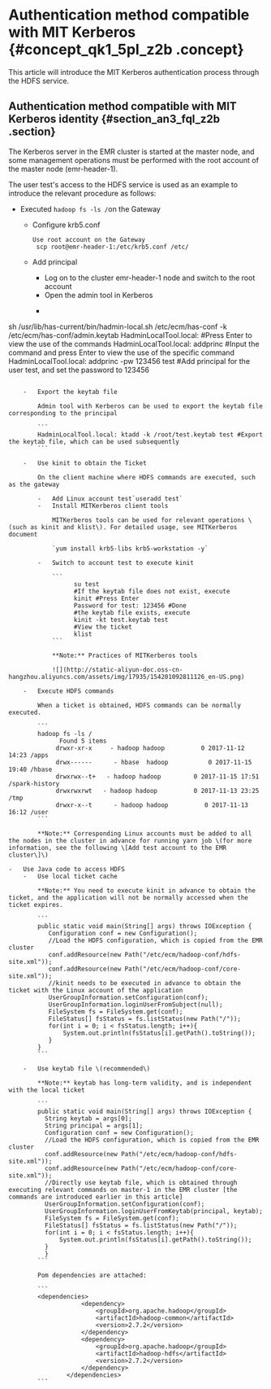 # Authentication method compatible with MIT Kerberos {#concept_qk1_5pl_z2b .concept}

This article will introduce the MIT Kerberos authentication process through the HDFS service.

## Authentication method compatible with MIT Kerberos identity {#section_an3_fql_z2b .section}

The Kerberos server in the EMR cluster is started at the master node, and some management operations must be performed with the root account of the master node \(emr-header-1\).

The user test's access to the HDFS service is used as an example to introduce the relevant procedure as follows:

-   Executed `hadoop fs -ls /`on the Gateway
    -   Configure krb5.conf

        ```
        Use root account on the Gateway
         scp root@emr-header-1:/etc/krb5.conf /etc/
        ```

    -   Add principal
        -   Log on to the cluster emr-header-1 node and switch to the root account
        -   Open the admin tool in Kerberos
        -   ```
  sh /usr/lib/has-current/bin/hadmin-local.sh /etc/ecm/has-conf -k /etc/ecm/has-conf/admin.keytab
  HadminLocalTool.local: #Press Enter to view the use of the commands
  HadminLocalTool.local: addprinc #Input the command and press Enter to view the use of the specific command
  HadminLocalTool.local: addprinc -pw 123456 test #Add principal for the user test, and set the password to 123456
```

    -   Export the keytab file

        Admin tool with Kerberos can be used to export the keytab file corresponding to the principal

        ```
        HadminLocalTool.local: ktadd -k /root/test.keytab test #Export the keytab file, which can be used subsequently
        ```

    -   Use kinit to obtain the Ticket

        On the client machine where HDFS commands are executed, such as the gateway

        -   Add Linux account test`useradd test`
        -   Install MITKerberos client tools

            MITKerberos tools can be used for relevant operations \(such as kinit and klist\). For detailed usage, see MITKerberos document

            `yum install krb5-libs krb5-workstation -y`

        -   Switch to account test to execute kinit

            ```
                  su test
                  #If the keytab file does not exist, execute
                  kinit #Press Enter
                  Password for test: 123456 #Done
                  #the keytab file exists, execute
                  kinit -kt test.keytab test    
                  #View the ticket
                  klist
            ```

            **Note:** Practices of MITKerberos tools

            ![](http://static-aliyun-doc.oss-cn-hangzhou.aliyuncs.com/assets/img/17935/154201092811126_en-US.png)

    -   Execute HDFS commands

        When a ticket is obtained, HDFS commands can be normally executed.

        ```
        hadoop fs -ls /
              Found 5 items
             drwxr-xr-x     - hadoop hadoop          0 2017-11-12 14:23 /apps
             drwx------      - hbase  hadoop           0 2017-11-15 19:40 /hbase
             drwxrwx--t+   - hadoop hadoop         0 2017-11-15 17:51 /spark-history
             drwxrwxrwt   - hadoop hadoop          0 2017-11-13 23:25 /tmp
             drwxr-x--t      - hadoop hadoop          0 2017-11-13 16:12 /user
        ```

        **Note:** Corresponding Linux accounts must be added to all the nodes in the cluster in advance for running yarn job \(for more information, see the following \[Add test account to the EMR cluster\]\)

-   Use Java code to access HDFS
    -   Use local ticket cache

        **Note:** You need to execute kinit in advance to obtain the ticket, and the application will not be normally accessed when the ticket expires.

        ```
        public static void main(String[] args) throws IOException {
           Configuration conf = new Configuration();
           //Load the HDFS configuration, which is copied from the EMR cluster
           conf.addResource(new Path("/etc/ecm/hadoop-conf/hdfs-site.xml"));
           conf.addResource(new Path("/etc/ecm/hadoop-conf/core-site.xml"));
           //kinit needs to be executed in advance to obtain the ticket with the Linux account of the application
           UserGroupInformation.setConfiguration(conf);
           UserGroupInformation.loginUserFromSubject(null);
           FileSystem fs = FileSystem.get(conf);
           FileStatus[] fsStatus = fs.listStatus(new Path("/"));
           for(int i = 0; i < fsStatus.length; i++){
               System.out.println(fsStatus[i].getPath().toString());
           }
        }
        ```

    -   Use keytab file \(recommended\)

        **Note:** keytab has long-term validity, and is independent with the local ticket

        ```
        public static void main(String[] args) throws IOException {
          String keytab = args[0];
          String principal = args[1];
          Configuration conf = new Configuration();
          //Load the HDFS configuration, which is copied from the EMR cluster
          conf.addResource(new Path("/etc/ecm/hadoop-conf/hdfs-site.xml"));
          conf.addResource(new Path("/etc/ecm/hadoop-conf/core-site.xml"));
          //Directly use keytab file, which is obtained through executing relevant commands on master-1 in the EMR cluster [the commands are introduced earlier in this article]
          UserGroupInformation.setConfiguration(conf);
          UserGroupInformation.loginUserFromKeytab(principal, keytab);
          FileSystem fs = FileSystem.get(conf);
          FileStatus[] fsStatus = fs.listStatus(new Path("/"));
          for(int i = 0; i < fsStatus.length; i++){
              System.out.println(fsStatus[i].getPath().toString());
          }
          }
        ```

        Pom dependencies are attached:

        ```
        <dependencies>
                    <dependency>
                        <groupId>org.apache.hadoop</groupId>
                        <artifactId>hadoop-common</artifactId>
                        <version>2.7.2</version>
                    </dependency>
                    <dependency>
                        <groupId>org.apache.hadoop</groupId>
                        <artifactId>hadoop-hdfs</artifactId>
                        <version>2.7.2</version>
                    </dependency>
                </dependencies>
        ```


